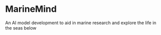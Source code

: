 # MarineMind
An AI model development to aid in marine research and explore the life in the seas below
